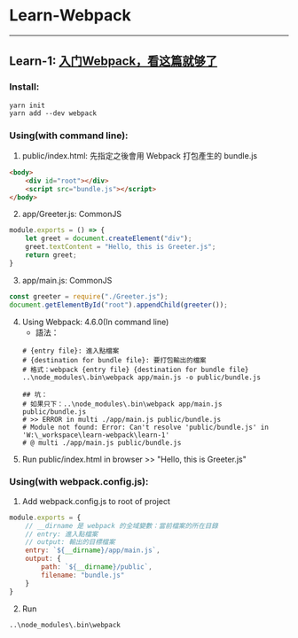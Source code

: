 # Learn-Webpack
---
## Learn-1: [入门Webpack，看这篇就够了](https://www.jianshu.com/p/42e11515c10f)

### Install:
```shell
yarn init
yarn add --dev webpack
```

### Using(with command line):
1. public/index.html: 先指定之後會用 Webpack 打包產生的 bundle.js
```html
<body>
    <div id="root"></div>
    <script src="bundle.js"></script>
</body>
```
2. app/Greeter.js: CommonJS
```js
module.exports = () => {
    let greet = document.createElement("div");
    greet.textContent = "Hello, this is Greeter.js";
    return greet;
}
```
3. app/main.js: CommonJS
```js
const greeter = require("./Greeter.js");
document.getElementById("root").appendChild(greeter());
```
4. Using Webpack: 4.6.0(In command line)
    * 語法：
    ```shell
    # {entry file}: 進入點檔案
    # {destination for bundle file}: 要打包輸出的檔案
    # 格式：webpack {entry file} {destination for bundle file}
    ..\node_modules\.bin\webpack app/main.js -o public/bundle.js

    ## 坑：
    # 如果只下：..\node_modules\.bin\webpack app/main.js public/bundle.js
    # >> ERROR in multi ./app/main.js public/bundle.js
    # Module not found: Error: Can't resolve 'public/bundle.js' in 'W:\_workspace\learn-webpack\learn-1'
    # @ multi ./app/main.js public/bundle.js
    ```
5. Run public/index.html in browser >> "Hello, this is Greeter.js"

### Using(with webpack.config.js):
1. Add webpack.config.js to root of project
```js
module.exports = {
    // __dirname 是 webpack 的全域變數：當前檔案的所在目錄
    // entry: 進入點檔案
    // output: 輸出的目標檔案
    entry: `${__dirname}/app/main.js`,
    output: {
        path: `${__dirname}/public`,
        filename: "bundle.js"
    }
}
```
2. Run
```shell
..\node_modules\.bin\webpack
```